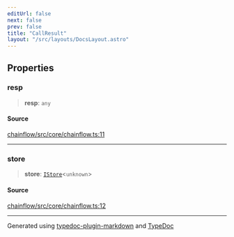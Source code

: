 ```yaml
---
editUrl: false
next: false
prev: false
title: "CallResult"
layout: "/src/layouts/DocsLayout.astro"
---
```


## Properties

### resp

> **resp**: `any`

#### Source

[chainflow/src/core/chainflow.ts:11](https://github.com/edwinlzs/chainflow/blob/99ff659/src/core/chainflow.ts#L11)

***

### store

> **store**: [`IStore`](/api/core/store/interfaces/istore/)\<`unknown`\>

#### Source

[chainflow/src/core/chainflow.ts:12](https://github.com/edwinlzs/chainflow/blob/99ff659/src/core/chainflow.ts#L12)

***

Generated using [typedoc-plugin-markdown](https://www.npmjs.com/package/typedoc-plugin-markdown) and [TypeDoc](https://typedoc.org/)
